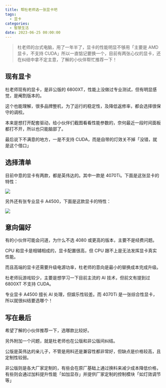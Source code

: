 ```yaml
---
title: 帮杜老师选一张显卡吧
tags:
  - 显卡
categories:
  - 智慧生活
date: 2023-06-25 00:00:00
---
```


> 杜老师的台式电脑，用了一年半了，显卡的性能明显不够用「主要是 AMD 显卡，不支持 CUDA」所以一直惦记要换一个，目前有两张心仪的显卡，还在纠结中拿不定主意，了解的小伙伴帮忙推荐一下！

<!-- more -->

## 现有显卡

杜老师现有的显卡，是非公版的 6800XT，性能上没做过专业测试，但有明显感觉，是阉割版本的。

这个也能理解，很多品牌整机，为了运行的稳定性，及降低返修率，都会选择很保守的调校。

本来是想打开配套驱动，给小伙伴们截图看看性能参数的，奈何最近一段时间面板都打不开，所以也只能脑部了。

最后说下不满意的地方，一是不支持 CUDA，而是自带的灯效关不掉「没错，就是这个借口」

## 选择清单

目前中意的显卡有两款，都是英伟达的。其中一款是 4070Ti。下面是这张显卡的特性：

![](https://cdn.dusays.com/2023/06/599-1.jpg)

另外还有张专业显卡 A4500，下面是这款显卡的特性：

![](https://cdn.dusays.com/2023/06/599-2.jpg)

## 意向偏好

有的小伙伴可能会问道，为什么不选 4080 或更高的版本，主要不是经费问题。

CPU 和显卡是相辅相成的，显卡配置很高，但 CPU 跟不上是无法发挥显卡真实性能。

而且高端的显卡还需要升级电源功率，杜老师的意向是最小的替换成本完成升级。

杜老师玩游戏较少，主要是想学习一下目前主流的 AI 技术，但前文有提到过 6800XT 不支持 CUDA。

专业显卡 A4500 擅长 AI 处理，但娱乐性较差。而 4070Ti 是一张综合性显卡，所以就很纠结要选哪个！

## 写在最后

希望了解的小伙伴推荐一下，选哪款比较好。

另外附加一个问题，就是杜老师也在公版和非公版间纠结。

公版是英伟达的亲儿子，不管是用料还是兼容性都非常好，但缺点是价格较高，且定制性较弱。

非公版则是各大厂家定制的，有些会在原厂基础上通过换料来减少成本降低价格，有些则会通过加料提升性能「如加显存」并提供厂家定制的控制模块「如灯效调节等」